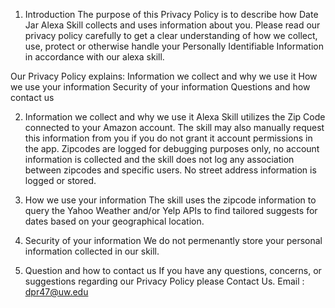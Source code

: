 1. Introduction
The purpose of this Privacy Policy is to describe how Date Jar Alexa Skill collects and uses information about you. Please read our privacy policy carefully to get a clear understanding of how we collect, use, protect or otherwise handle your Personally Identifiable Information in accordance with our alexa skill. 

Our Privacy Policy explains: 
Information we collect and why we use it
How we use your information
Security of your information
Questions and how contact us

2. Information we collect and why we use it
Alexa Skill utilizes the Zip Code connected to your Amazon account.
The skill may also manually request this information from you if you do not grant it account permissions in the app.
Zipcodes are logged for debugging purposes only, no account information is collected and the skill does not log any association between zipcodes and specific users.
No street address information is logged or stored.

3. How we use your information
The skill uses the zipcode information to query the Yahoo Weather and/or Yelp APIs to find tailored suggests for dates based on your geographical location.

4. Security of your information
We do not permenantly store your personal information collected in our skill.

5. Question and how to contact us
If you have any questions, concerns, or suggestions regarding our Privacy Policy please Contact Us. 
Email : dpr47@uw.edu
